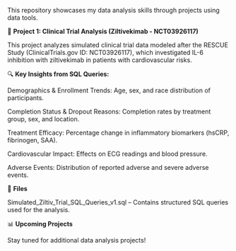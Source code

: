 This repository showcases my data analysis skills through projects using data tools.

📌 **Project 1: Clinical Trial Analysis (Ziltivekimab - NCT03926117)**

This project analyzes simulated clinical trial data modeled after the RESCUE Study (ClinicalTrials.gov ID: NCT03926117), which investigated IL-6 inhibition with ziltivekimab in patients with cardiovascular risks. 

🔍 **Key Insights from SQL Queries:**

Demographics & Enrollment Trends: Age, sex, and race distribution of participants.

Completion Status & Dropout Reasons: Completion rates by treatment group, sex, and location.

Treatment Efficacy: Percentage change in inflammatory biomarkers (hsCRP, fibrinogen, SAA).

Cardiovascular Impact: Effects on ECG readings and blood pressure.

Adverse Events: Distribution of reported adverse and severe adverse events.

📂 **Files**

Simulated_Ziltiv_Trial_SQL_Queries_v1.sql – Contains structured SQL queries used for the analysis.

📊 **Upcoming Projects**

Stay tuned for additional data analysis projects!
